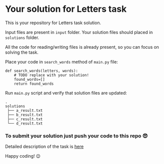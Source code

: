 # Your solution for Letters task
This is your repository for Letters task solution.

Input files are present in `input` folder. Your solution files should placed in `solutions` folder.

All the code for reading/writing files is already present, so you can focus on solving the task.

Place your code in `search_words` method of `main.py` file:
```
def search_words(letters, words):
    # TODO replace with your solution!
    found_words=[]
    return found_words
```

Run `main.py` script and verify that solution files are updated:
```
.
solutions
 ├── a_result.txt
 ├── b_result.txt
 ├── c_result.txt
 └── d_result.txt
```

### To submit your solution just push your code to this repo 😎

Detailed description of the task is [here](https://betterhire.me/tasks/LETTERS/description)

Happy coding! 😉
